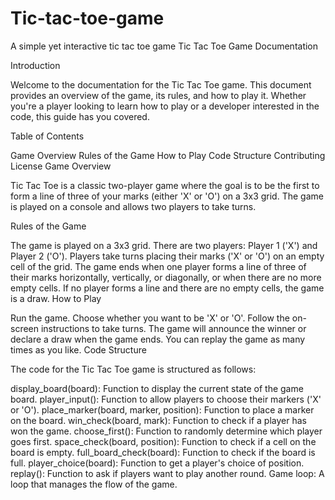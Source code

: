 # Tic-tac-toe-game
A simple yet interactive tic tac toe game
Tic Tac Toe Game Documentation

Introduction

Welcome to the documentation for the Tic Tac Toe game. This document provides an overview of the game, its rules, and how to play it. Whether you're a player looking to learn how to play or a developer interested in the code, this guide has you covered.

Table of Contents

Game Overview
Rules of the Game
How to Play
Code Structure
Contributing
License
Game Overview

Tic Tac Toe is a classic two-player game where the goal is to be the first to form a line of three of your marks (either 'X' or 'O') on a 3x3 grid. The game is played on a console and allows two players to take turns.

Rules of the Game

The game is played on a 3x3 grid.
There are two players: Player 1 ('X') and Player 2 ('O').
Players take turns placing their marks ('X' or 'O') on an empty cell of the grid.
The game ends when one player forms a line of three of their marks horizontally, vertically, or diagonally, or when there are no more empty cells.
If no player forms a line and there are no empty cells, the game is a draw.
How to Play

Run the game.
Choose whether you want to be 'X' or 'O'.
Follow the on-screen instructions to take turns.
The game will announce the winner or declare a draw when the game ends.
You can replay the game as many times as you like.
Code Structure

The code for the Tic Tac Toe game is structured as follows:

display_board(board): Function to display the current state of the game board.
player_input(): Function to allow players to choose their markers ('X' or 'O').
place_marker(board, marker, position): Function to place a marker on the board.
win_check(board, mark): Function to check if a player has won the game.
choose_first(): Function to randomly determine which player goes first.
space_check(board, position): Function to check if a cell on the board is empty.
full_board_check(board): Function to check if the board is full.
player_choice(board): Function to get a player's choice of position.
replay(): Function to ask if players want to play another round.
Game loop: A loop that manages the flow of the game.
